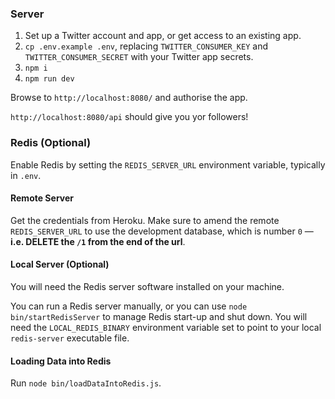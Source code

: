 ### Server

1. Set up a Twitter account and app, or get access to an existing app.
2. `cp .env.example .env`, replacing `TWITTER_CONSUMER_KEY` and `TWITTER_CONSUMER_SECRET` with your Twitter app secrets.
3. `npm i`
4. `npm run dev`
 
Browse to `http://localhost:8080/` and authorise the app.

`http://localhost:8080/api` should give you yor followers!

### Redis (Optional)

Enable Redis by setting the `REDIS_SERVER_URL` environment variable, typically in `.env`.

#### Remote Server

Get the credentials from Heroku. Make sure to amend the remote `REDIS_SERVER_URL` to use the development database, which
is number `0` &mdash; **i.e. DELETE the `/1` from the end of the url**.

#### Local Server (Optional)

You will need the Redis server software installed on your machine.

You can run a Redis server manually, or you can use `node bin/startRedisServer` to manage Redis start-up and shut down.
You will need the `LOCAL_REDIS_BINARY` environment variable set to point to your
local `redis-server` executable file.

#### Loading Data into Redis

Run `node bin/loadDataIntoRedis.js`.
